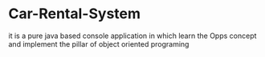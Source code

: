 # Car-Rental-System
it is a pure java based console application in which learn the Opps concept and implement the pillar of object oriented programing

